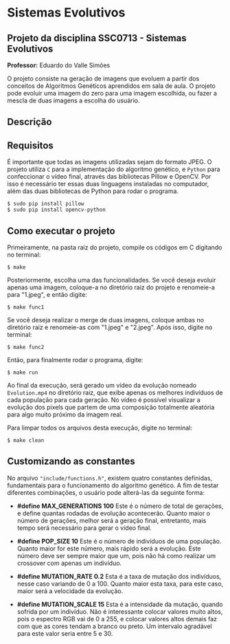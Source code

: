 # Sistemas Evolutivos
## Projeto da disciplina SSC0713 - Sistemas Evolutivos
**Professor:** Eduardo do Valle Simões

O projeto consiste na geração de imagens que evoluem a partir dos conceitos de Algoritmos Genéticos aprendidos em sala de aula. O projeto pode evoluir uma imagem do zero para uma imagem escolhida, ou fazer a mescla de duas imagens a escolha do usuário.

## Descrição



## Requisitos
É importante que todas as imagens utilizadas sejam do formato JPEG. O projeto utiliza ```C``` para a implementação do algoritmo genético, e ```Python``` para confeccionar o vídeo final, através das bibliotecas Pillow e OpenCV. Por isso é necessário ter essas duas linguagens instaladas no computador, além das duas bibliotecas de Python para rodar o programa.

```
$ sudo pip install pillow
$ sudo pip install opencv-python
```

## Como executar o projeto

Primeiramente, na pasta raiz do projeto, compile os códigos em C digitando no terminal:

```
$ make
```

Posteriormente, escolha uma das funcionalidades. Se você deseja evoluir apenas uma imagem, coloque-a no diretório raiz do projeto e renomeie-a para "1.jpeg", e então digite:

```
$ make func1
```

Se você deseja realizar o merge de duas imagens, coloque ambas no diretório raiz e renomeie-as com "1.jpeg" e "2.jpeg". Após isso, digite no terminal:

```
$ make func2
```

Então, para finalmente rodar o programa, digite:

```
$ make run
```

Ao final da execução, será gerado um vídeo da evolução nomeado ```Evolution.mp4``` no diretório raiz, que exibe apenas os melhores indivíduos de cada população para cada geração. No vídeo é possível visualizar a evolução dos pixels que partem de uma composição totalmente aleatória para algo muito próximo da imagem real. 

Para limpar todos os arquivos desta execução, digite no terminal:

```
$ make clean
```

## Customizando as constantes

No arquivo ```"include/functions.h"```, existem quatro constantes definidas, fundamentais para o funcionamento do algoritmo genético. A fim de testar diferentes combinações, o usuário pode alterá-las da seguinte forma:

- **\#define MAX_GENERATIONS 100**
Este é o número de total de gerações, e define quantas rodadas de evolução acontecerão. Quanto maior o número de gerações, melhor será a geração final, entretanto, mais tempo será necessário para gerar o vídeo final.

- **\#define POP_SIZE 10**
Este é o número de indivíduos de uma população. Quanto maior for este número, mais rápido será a evolução. Este número deve ser sempre maior que um, pois não há como realizar um crossover com apenas um indivíduo.

- **\#define MUTATION_RATE 0.2**
Esta é a taxa de mutação dos indivíduos, nesse caso variando de 0 a 100. Quanto maior esta taxa, para este caso, maior será a velocidade da evolução.

- **\#define MUTATION_SCALE 15**
Esta é a intensidade da mutação, quando sofrida por um indivíduo. Não é interessante colocar valores muito altos, pois o espectro RGB vai de 0 a 255, e colocar valores altos demais faz com que as cores tendam a branco ou preto. Um intervalo agradável para este valor seria entre 5 e 30.

